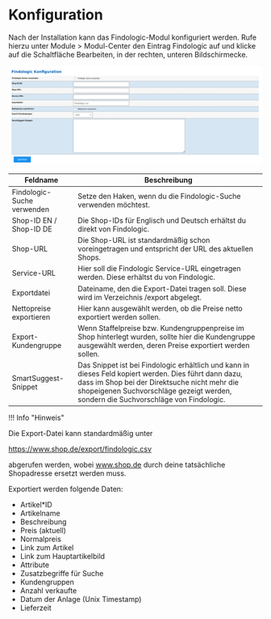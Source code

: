 # Konfiguration 

Nach der Installation kann das Findologic-Modul konfiguriert werden. Rufe hierzu unter Module \> Modul-Center den Eintrag Findologic auf und klicke auf die Schaltfläche Bearbeiten, in der rechten, unteren Bildschirmecke.

![](Bilder/findologic/findologic_konfiguration.png "Konfigurationsseite des Findologic-Moduls")

|Feldname|Beschreibung|
|--------|------------|
|Findologic-Suche verwenden|Setze den Haken, wenn du die Findologic-Suche verwenden möchtest.|
|Shop-ID EN / Shop-ID DE|Die Shop-IDs für Englisch und Deutsch erhältst du direkt von Findologic.|
|Shop-URL|Die Shop-URL ist standardmäßig schon voreingetragen und entspricht der URL des aktuellen Shops.|
|Service-URL|Hier soll die Findologic Service-URL eingetragen werden. Diese erhältst du von Findologic.|
|Exportdatei|Dateiname, den die Export-Datei tragen soll. Diese wird im Verzeichnis /export abgelegt.|
|Nettopreise exportieren|Hier kann ausgewählt werden, ob die Preise netto exportiert werden sollen.|
|Export-Kundengruppe|Wenn Staffelpreise bzw. Kundengruppenpreise im Shop hinterlegt wurden, sollte hier die Kundengruppe ausgewählt werden, deren Preise exportiert werden sollen.|
|SmartSuggest-Snippet|Das Snippet ist bei Findologic erhältlich und kann in dieses Feld kopiert werden. Dies führt dann dazu, dass im Shop bei der Direktsuche nicht mehr die shopeigenen Suchvorschläge gezeigt werden, sondern die Suchvorschläge von Findologic.|

!!! Info "Hinweis"
	

Die Export-Datei kann standardmäßig unter

https://www.shop.de/export/findologic.csv

abgerufen werden, wobei www.shop.de durch deine tatsächliche Shopadresse ersetzt werden muss.

Exportiert werden folgende Daten:

-   Artikel\*ID
-   Artikelname
-   Beschreibung
-   Preis \(aktuell\)
-   Normalpreis
-   Link zum Artikel
-   Link zum Hauptartikelbild
-   Attribute
-   Zusatzbegriffe für Suche
-   Kundengruppen
-   Anzahl verkaufte
-   Datum der Anlage \(Unix Timestamp\)
-   Lieferzeit



